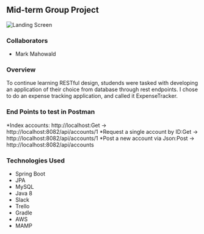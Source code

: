 ## Mid-term Group Project
![Landing Screen](https://img.publishthis.com/images/clientImages/cid1235/2015/05/e/c/d/ecddd192a9076283e2d5fcfb617d9702_clientImage_1000x667_xlarge_original_1.jpg)

### Collaborators

* Mark Mahowald

### Overview
To continue learning RESTful design, studends were tasked with developing an application of their choice from database through rest endpoints. 
I chose to do an expense tracking application, and called it ExpenseTracker. 

### End Points to test in Postman
*Index accounts: http://localhost:Get -> http://localhost:8082/api/accounts/1
*Request a single account by ID:Get ->  http://localhost:8082/api/accounts/1
*Post a new account via Json:Post ->  http://localhost:8082/api/accounts

### Technologies Used

* Spring Boot
* JPA
* MySQL
* Java 8 
* Slack
* Trello
* Gradle
* AWS
* MAMP

